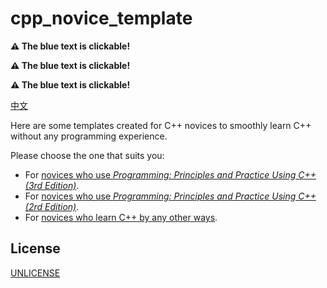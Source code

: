 # cpp_novice_template

**:warning: The blue text is clickable!**

**:warning: The blue text is clickable!**

**:warning: The blue text is clickable!**

[中文](请读我.md)

Here are some templates created for C++ novices to smoothly learn C++ without any programming experience.

Please choose the one that suits you:

- For [novices who use *Programming: Principles and Practice Using C++ (3rd Edition)*](https://github.com/FeignClaims/cpp_novice_template/tree/ppp3).
- For [novices who use *Programming: Principles and Practice Using C++ (2rd Edition)*](https://github.com/FeignClaims/cpp_novice_template/tree/ppp2).
- For [novices who learn C++ by any other ways](https://github.com/FeignClaims/cpp_novice_template/tree/ordinary).

## License

[UNLICENSE](UNLICENSE)

